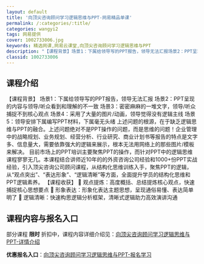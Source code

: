 ```yaml
---
layout: default
title: '向顶尖咨询顾问学习逻辑思维与PPT-网易精品单课'
permalink: /:categories/:title/
categories: wangyi2
tags: 网易提供
cover: 1002733006.jpg
keywords: 精选网课,网易云课堂,向顶尖咨询顾问学习逻辑思维与PPT
description: "【课程背景】场景1：下属给领导写的PPT报告，领导无法汇报场景2：PPT呈现的内容与领导/听众看到和理解的不一致场景3：密密麻麻的一堆文字，领导/听众捕捉不到核心观点场景4：采用了大量的图片"
classid: 1002733006
---
```


## 课程介绍

【课程背景】
场景1：下属给领导写的PPT报告，领导无法汇报
场景2：PPT呈现的内容与领导/听众看到和理解的不一致
场景3：密密麻麻的一堆文字，领导/听众捕捉不到核心观点
场景4：采用了大量的图片/动画，领导觉得没有逻辑主线
场景5：领导安排下属编写PPT材料，下属毫无头绪
上述问题的根源，在于缺乏逻辑思维与PPT的融合。上述问题绝对不是PPT操作的问题，而是思维的问题！企业管理中的战略规划、业务规划、经营分析、行业研究、商业计划书等报告的特点是文字多、信息量大，需要依靠强大的逻辑来展示，根本无法用网络上的那些图片/模板来解决。
目前市场上的PPT培训主要聚焦PPT的操作，而针对PPT中的逻辑思维课程寥寥无几。本课程结合讲师近10年的的外资咨询公司经验和1000+份PPT实战经验，引入顶尖咨询公司顾问课程，从结构化思维训练入手，聚焦PPT的逻辑，从“观点突出”、“表达形象”、“逻辑清晰”等方面，全面提升学员的结构化思维和PPT逻辑素养。
【课程收获】
	观点提炼：高度概括、总结提炼核心观点，快速捕捉核心思想要点
	形象表达：形象化表达主题思想，呈现通俗易懂、表达简单明了
	逻辑清晰：快速构思逻辑分析框架，清晰式逻辑助力高效演讲沟通

## 课程内容与报名入口

部分课程 **限时** 折扣中，课程内容详细介绍见：[向顶尖咨询顾问学习逻辑思维与PPT-详情介绍](https://study.163.com/course/introduction/1002733006.htm?share=1&shareId=1025206652&utm_campaign=share&utm_medium=iphoneShare&utm_source=&utm_u=1025206652)

**优惠报名入口**：[向顶尖咨询顾问学习逻辑思维与PPT-报名学习](https://study.163.com/course/introduction/1002733006.htm?share=1&shareId=1025206652&utm_campaign=share&utm_medium=iphoneShare&utm_source=&utm_u=1025206652)

